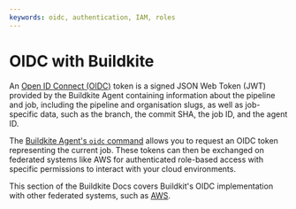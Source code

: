 ```yaml
---
keywords: oidc, authentication, IAM, roles
---
```


# OIDC with Buildkite

An [Open ID Connect (OIDC)](https://openid.net/developers/how-connect-works/) token is a signed JSON Web Token (JWT) provided by the Buildkite Agent containing information about the pipeline and job, including the pipeline and organisation slugs, as well as job-specific data, such as the branch, the commit SHA, the job ID, and the agent ID.

The [Buildkite Agent's `oidc` command](/docs/agent/v3/cli-oidc) allows you to request an OIDC token representing the current job. These tokens can then be exchanged on federated systems like AWS for authenticated role-based access with specific permissions to interact with your cloud environments.

This section of the Buildkite Docs covers Buildkit's OIDC implementation with other federated systems, such as [AWS](/docs/pipelines/security/oidc/aws).